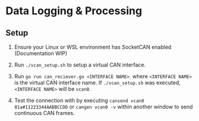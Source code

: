 # Data Logging & Processing

## Setup
1. Ensure your Linux or WSL environment has SocketCAN enabled (Documentation WIP)

2. Run `./vcan_setup.sh` to setup a virtual CAN interface.

3. Run `go run can_reciever.go <INTERFACE NAME>`. where `<INTERFACE NAME>` is the virtual CAN interface name. If `./vcan_setup.sh` was executed, `<INTERFACE NAME>` will be `vcan0`.

4. Test the connection with by executing `cansend vcan0 01a#11223344AABBCCDD` or `cangen vcan0 -v` within another window to send continuous CAN frames.